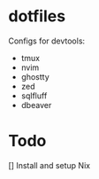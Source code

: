 # dotfiles

Configs for devtools:
- tmux
- nvim
- ghostty
- zed
- sqlfluff
- dbeaver

# Todo
[] Install and setup Nix
